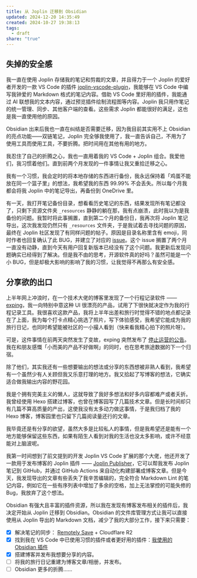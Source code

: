 ```yaml
---
title: 从 Joplin 迁移到 Obsidian
updated: 2024-12-20 14:35:49
created: 2024-10-27 19:38:13
tags:
  - draft
share: "true"
---
```


## 失掉的安全感

我一直在使用 Joplin 存储我的笔记和剪裁的文章，并且得力于一个 Joplin 的爱好者开发的一款 VS Code 的插件 [joplin-vscode-plugin](https://marketplace.visualstudio.com/items?itemName=rxliuli.joplin-vscode-plugin)，我能够在 VS Code 中编写我钟爱的 Markdown 格式的笔记内容。借助 VS Code 里好用的插件，我能通过 AI 联想我的文本内容，通过预览插件绘制流程图等内容。Joplin 我只用作笔记的统一管理、同步、其他客户端的查看。这些需求 Joplin 都能很好的满足，这也是我一直使用他的原因。

Obsidian 出来后我也一直在纠结是否需要迁移，因为我目前其实用不上 Obsidian 的亮点功能——双链笔记，Joplin 完全够我使用了，我一直告诉自己，不用为了使用工具而使用工具，不要折腾。把时间用在其他有用的地方。

我忍住了自己的折腾之心，我也一直用着我的 VS Code + Joplin 组合。我爱他们，我习惯着他们。直到前两个月发现的一件事情让我又重拾迁移之心。

我有一个习惯，我会定时的将本地存储的东西进行备份，我永远保持着「鸡蛋不能放在同一个篮子里」的想法，我希望我的东西 99.99% 不会丢失。所以每个月我都会将我 Joplin 中的笔记导出，再备份到 OneDrive 里。

有一天，我打开笔记备份目录，想看看历史笔记的东西，结果发现所有笔记都没了，只剩下资源文件夹 `_resources` 静静的躺在那，我有点崩溃，此时我以为是我备份的问题。我暂时将此事搁置，直到第二个月的备份日，我再次将 Joplin 笔记导出，这次我发现仍然只有 `_resources` 文件夹，于是我试着去寻找问题的原因，最终在 Joplin 社区发现了有同样问题的帖子。原因是目录名称里含有 emoji，同时作者也回复确认了此 BUG，并建立了对应的 [issue](https://github.com/laurent22/joplin/issues/11110)。这个 issue 搁置了两个月一直没有动静，直到今天有用户回复新版本已经没有了这个问题。我更新后发现问题确实已经得到了解决。但是我不由的思考，开源软件真的好吗？虽然可能是一个小 BUG，但是却极大影响的影响了我的习惯，让我觉得不再那么有安全感。

## 分享欲的出口

上半年网上冲浪时，在一个技术大佬的博客里发现了一个行程记录软件 —— [exping](https://exping.world/)，我一向特别中意这种 UI 很漂亮的产品，试用了下很快就决定作为我的行程记录工具。我很喜欢这款产品，我将上半年出差和旅行时觉得不错的地点都记录在了上面，我为每个打卡点精心挑选了照片，写下体验感受，我希望它能成为我的旅行日记，也同时希望能被社区的一小撮人看到（快来看我精心拍下的照片呀）。

可是，这件事情在前两天突然发生了变故，exping 突然发布了 [停止运营的公告](https://exping.world/zh/goodbye)。我在和朋友感慨「小而美的产品不好做啊」的同时，也在思考旅途数据的下一个归宿。

除了他们，其实我还有一些想要输出的想法或分享的东西想被非熟人看到，我希望有一个虽然少有人关顾但我又乐意打理的地方。我又拾起了写博客的想法，它确实适合做我输出内容的野花园。

我是个拥有完美主义的懒人，这就导致了我好多想法和好多内容都难产或者夭折。我曾经使用 Hexo 搭建过博客，也曾在博客园写了几篇技术文章。但是长时间却只有几篇不算高质量的产出，这使我没有太多动力做这事情，于是我归档了我的 Hexo 博客，博客园里也只留下几篇阅读量还行的文章。

我毕竟还是有分享的欲望，虽然大多是比较私人的事情，但是我希望还是能有一个地方能够保留这些东西，如果有陌生人看到对我的生活也没太多影响，或许不经意能对上脑波呢。

我第一时间想到了前文提到的开发 Joplin VS Code 扩展的那个大佬，他还开发了一款用于发布博客的 Joplin 插件 —— [Joplin Publisher](https://joplin-utils.rxliuli.com/zh-CN/joplin-publisher/)，它可以帮我发布 Joplin 笔记到 GitHub，并通过 GitHub Actions 来自动化构建部署成博客文章。但是今天，我发现导出的文章有些丢失了我辛苦编辑的，完全符合 Markdown Lint 的笔记内容，例如它在一些有序列表中增加了多余的空格，加上无法掌控的可能失修的 Bug，我放弃了这个想法。

Obsidian 有强大且丰富的插件资源，所以我在发现有博客发布相关的插件后，我决定开始从 Joplin 迁移到 Obsidian。Obsidian 的文件库管理方式让我可以直接使用从 Joplin 导出的 Markdown 文档，减少了我的大部分工作，接下来只需要：

- [x] 解决笔记的同步： [Remotely Save](https://github.com/remotely-save/remotely-save) + Cloudflare R2
- [x] 找到我在 VS Code 中已使用习惯的插件或者更好用的插件：[我使用的 Obsidian 插件](%E6%88%91%E4%BD%BF%E7%94%A8%E7%9A%84%2520Obsidian%2520%E6%8F%92%E4%BB%B6.md#)
- [x] 搭建博客并发布我想要分享的内容。
- [ ] 将我的旅行日记重建为博客文章/相册，并发布。
- [ ] Obsidian 更多的折腾……
